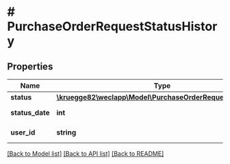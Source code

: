 # # PurchaseOrderRequestStatusHistory

## Properties

Name | Type | Description | Notes
------------ | ------------- | ------------- | -------------
**status** | [**\kruegge82\weclapp\Model\PurchaseOrderRequestStatusType**](PurchaseOrderRequestStatusType.md) |  | [optional]
**status_date** | **int** |  | [optional] [readonly]
**user_id** | **string** |  | [optional] [readonly]

[[Back to Model list]](../../README.md#models) [[Back to API list]](../../README.md#endpoints) [[Back to README]](../../README.md)
